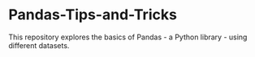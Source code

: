 # Pandas-Tips-and-Tricks
This repository explores the basics of Pandas - a Python library - using different datasets. 
